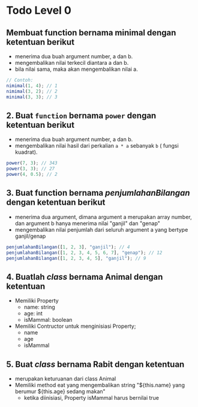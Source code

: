 # Todo Level 0

## Membuat function bernama minimal dengan ketentuan berikut

- menerima dua buah argument number, a dan b.
- mengembalikan nilai terkecil diantara a dan b.
- bila nilai sama, maka akan mengembalikan nilai a.

```js
// Contoh:
nimimal(1, 4); // 1
nimimal(3, 2); // 2
minimal(3, 3); // 3
```

## 2. Buat `function` bernama `power` dengan ketentuan berikut

- menerima dua buah argument number, a dan b.
- mengembalikan nilai hasil dari perkalian `a * a` sebanyak `b` ( fungsi kuadrat).

```js
power(7, 3); // 343
power(3, 3); // 27
power(4, 0.5); // 2
```

## 3. Buat function bernama _penjumlahanBilangan_ dengan ketentuan berikut

- menerima dua argument, dimana argument a merupakan array number, dan argument b hanya menerima nilai "ganjil" dan "genap"
- mengembalikan nilai penjumlah dari seluruh argument a yang bertype ganjil/genap

```js
penjumlahanBilangan([1, 2, 3], "ganjil"); // 4
penjumlahanBilangan([1, 2, 3, 4, 5, 6, 7], "genap"); // 12
penjumlahanBilangan([1, 2, 3, 4, 5], "ganjil"); // 9
```

## 4. Buatlah _class_ bernama **Animal** dengan ketentuan

- Memiliki Property
  - name: string
  - age: int
  - isMammal: boolean
- Memiliki Contructor untuk menginisiasi Property;
  - name
  - age
  - isMammal

## 5. Buat _class_ bernama Rabit dengan ketentuan

- merupakan keturuanan dari class Animal
- Memiliki method eat yang mengembalikan string "${this.name} yang berumur ${this.age} sedang makan"
  - ketika diinisiasi, Property isMammal harus bernilai true
